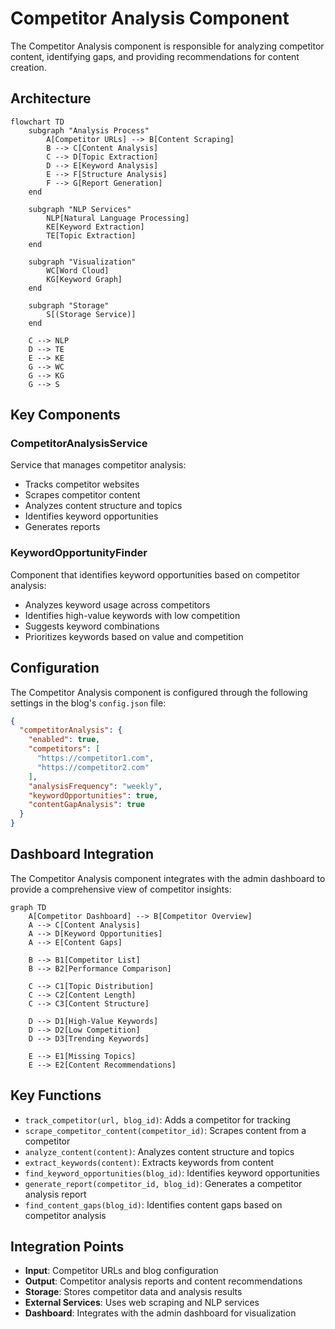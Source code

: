 # Competitor Analysis Component

The Competitor Analysis component is responsible for analyzing competitor content, identifying gaps, and providing recommendations for content creation.

## Architecture

```mermaid
flowchart TD
    subgraph "Analysis Process"
        A[Competitor URLs] --> B[Content Scraping]
        B --> C[Content Analysis]
        C --> D[Topic Extraction]
        D --> E[Keyword Analysis]
        E --> F[Structure Analysis]
        F --> G[Report Generation]
    end

    subgraph "NLP Services"
        NLP[Natural Language Processing]
        KE[Keyword Extraction]
        TE[Topic Extraction]
    end

    subgraph "Visualization"
        WC[Word Cloud]
        KG[Keyword Graph]
    end

    subgraph "Storage"
        S[(Storage Service)]
    end

    C --> NLP
    D --> TE
    E --> KE
    G --> WC
    G --> KG
    G --> S
```

## Key Components

### CompetitorAnalysisService

Service that manages competitor analysis:

- Tracks competitor websites
- Scrapes competitor content
- Analyzes content structure and topics
- Identifies keyword opportunities
- Generates reports

### KeywordOpportunityFinder

Component that identifies keyword opportunities based on competitor analysis:

- Analyzes keyword usage across competitors
- Identifies high-value keywords with low competition
- Suggests keyword combinations
- Prioritizes keywords based on value and competition

## Configuration

The Competitor Analysis component is configured through the following settings in the blog's `config.json` file:

```json
{
  "competitorAnalysis": {
    "enabled": true,
    "competitors": [
      "https://competitor1.com",
      "https://competitor2.com"
    ],
    "analysisFrequency": "weekly",
    "keywordOpportunities": true,
    "contentGapAnalysis": true
  }
}
```

## Dashboard Integration

The Competitor Analysis component integrates with the admin dashboard to provide a comprehensive view of competitor insights:

```mermaid
graph TD
    A[Competitor Dashboard] --> B[Competitor Overview]
    A --> C[Content Analysis]
    A --> D[Keyword Opportunities]
    A --> E[Content Gaps]
    
    B --> B1[Competitor List]
    B --> B2[Performance Comparison]
    
    C --> C1[Topic Distribution]
    C --> C2[Content Length]
    C --> C3[Content Structure]
    
    D --> D1[High-Value Keywords]
    D --> D2[Low Competition]
    D --> D3[Trending Keywords]
    
    E --> E1[Missing Topics]
    E --> E2[Content Recommendations]
```

## Key Functions

- `track_competitor(url, blog_id)`: Adds a competitor for tracking
- `scrape_competitor_content(competitor_id)`: Scrapes content from a competitor
- `analyze_content(content)`: Analyzes content structure and topics
- `extract_keywords(content)`: Extracts keywords from content
- `find_keyword_opportunities(blog_id)`: Identifies keyword opportunities
- `generate_report(competitor_id, blog_id)`: Generates a competitor analysis report
- `find_content_gaps(blog_id)`: Identifies content gaps based on competitor analysis

## Integration Points

- **Input**: Competitor URLs and blog configuration
- **Output**: Competitor analysis reports and content recommendations
- **Storage**: Stores competitor data and analysis results
- **External Services**: Uses web scraping and NLP services
- **Dashboard**: Integrates with the admin dashboard for visualization